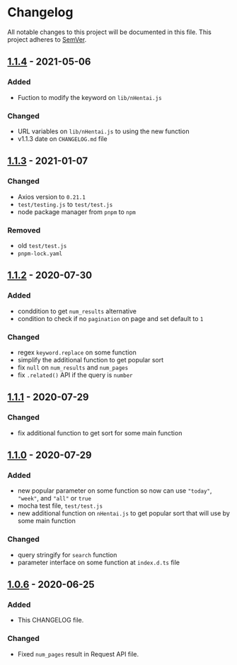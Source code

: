 # Changelog

All notable changes to this project will be documented in this file. This project adheres to [SemVer](https://semver.org/spec/v2.0.0.html).

## [1.1.4] - 2021-05-06

### Added
- Fuction to modify the keyword on `lib/nHentai.js`

### Changed
- URL variables on `lib/nHentai.js` to using the new function
- v1.1.3 date on `CHANGELOG.md` file

## [1.1.3] - 2021-01-07

### Changed
- Axios version to `0.21.1`
- `test/testing.js` to `test/test.js`
- node package manager from `pnpm` to `npm`

### Removed
- old `test/test.js`
- `pnpm-lock.yaml`

## [1.1.2] - 2020-07-30

### Added
-	conddition to get `num_results` alternative
-	condition to check if no `pagination` on page and set default to `1`

### Changed
-	regex `keyword.replace` on some function
-	simplify the additional function to get popular sort
-	fix `null` on `num_results` and `num_pages`
-	fix `.related()` API if the query is `number`

## [1.1.1] - 2020-07-29

### Changed
- 	fix additional function to get sort for some main function

## [1.1.0] - 2020-07-29

### Added

-   new popular parameter on some function so now can use `"today"`, `"week"`, and `"all"` or `true`
-   mocha test file, `test/test.js`
-   new additional function on `nHentai.js` to get popular sort that will use by some main function

### Changed

-   query stringify for `search` function
-   parameter interface on some function at `index.d.ts` file

## [1.0.6] - 2020-06-25

### Added

-   This CHANGELOG file.

### Changed

-   Fixed `num_pages` result in Request API file.

[1.1.4]: https://github.com/masami45/nana-api/compare/v1.1.3...v1.1.4
[1.1.3]: https://github.com/masami45/nana-api/compare/v1.1.2...v1.1.3
[1.1.2]: https://github.com/masami45/nana-api/compare/v1.1.1...v1.1.2
[1.1.1]: https://github.com/masami45/nana-api/compare/v1.1.0...v1.1.1
[1.1.0]: https://github.com/masami45/nana-api/compare/v1.0.6...v1.1.0
[1.0.6]: https://github.com/masami45/nana-api/releases/tag/v1.0.6

